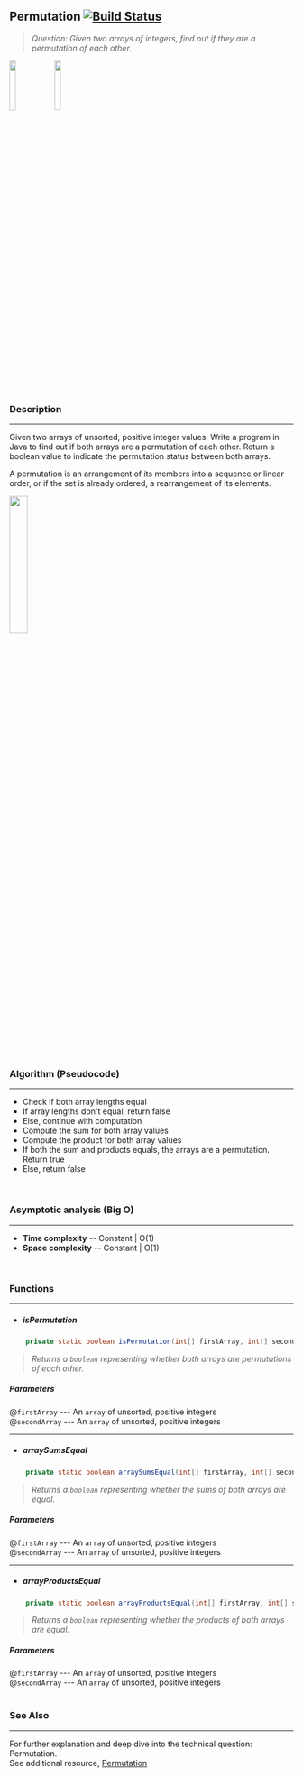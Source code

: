 ## Permutation  [![Build Status](https://travis-ci.org/joemccann/dillinger.svg?branch=master)](https://travis-ci.org/joemccann/dillinger)
> _Question: Given two arrays of integers, find out if they are a permutation of each other._

<img src="https://cdn1.vectorstock.com/i/thumb-large/20/10/algorithm-outline-blue-icon-on-dark-vector-18592010.jpg" width="15%"></img>
<img src="https://play-lh.googleusercontent.com/9zvNJHedNg_6lOdwcodODMVsyeHKxuTIpnbBzomRGGZAp_vKVXnd5SlF8XZcXyGYjQ" width="15%"></img>

### Description
---
Given two arrays of unsorted, positive integer values.
Write a program in Java to find out if both arrays are a permutation of each other.
Return a boolean value to indicate the permutation status between both arrays.  

A permutation is an arrangement of its members into a sequence or linear order,
or if the set is already ordered, a rearrangement of its elements.

<img src="https://algorist.com/images/figures/generating-permutations-R.png" width="25%"></img>  
<br />

### Algorithm (Pseudocode)
---
- Check if both array lengths equal
- If array lengths don't equal, return false
- Else, continue with computation
- Compute the sum for both array values
- Compute the product for both array values
- If both the sum and products equals, the arrays are a permutation. Return true
- Else, return false  
<br />

### Asymptotic analysis (Big O)
---
- **Time complexity** -- Constant | O(1)
- **Space complexity** -- Constant | O(1)  
<br />

### Functions
---

- ##### isPermutation

```java
    private static boolean isPermutation(int[] firstArray, int[] secondArray)
```

> _Returns a `boolean` representing whether both arrays are permutations of each other._

##### Parameters
@`firstArray`    ---  An `array` of unsorted, positive integers  
@`secondArray`    ---  An `array` of unsorted, positive integers

---

- ##### arraySumsEqual

```java
    private static boolean arraySumsEqual(int[] firstArray, int[] secondArray)
```

> _Returns a `boolean` representing whether the sums of both arrays are equal._

##### Parameters
@`firstArray`    ---  An `array` of unsorted, positive integers  
@`secondArray`    ---  An `array` of unsorted, positive integers

---

- ##### arrayProductsEqual

```java
    private static boolean arrayProductsEqual(int[] firstArray, int[] secondArray)
```

> _Returns a `boolean` representing whether the products of both arrays are equal._

##### Parameters
@`firstArray`    ---  An `array` of unsorted, positive integers  
@`secondArray`    ---  An `array` of unsorted, positive integers  
<br />

### See Also
---
For further explanation and deep dive into the technical question: Permutation.  
See additional resource, [Permutation](https://www.geeksforgeeks.org/check-if-two-arrays-are-permutations-of-each-other/)